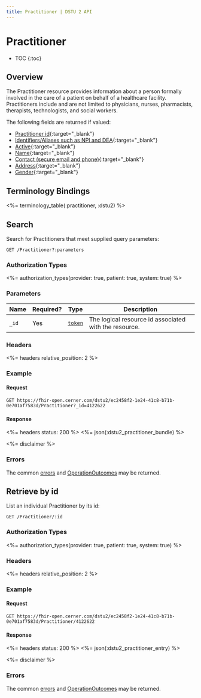 ```yaml
---
title: Practitioner | DSTU 2 API
---
```


# Practitioner

* TOC
{:toc}

## Overview

The Practitioner resource provides information about a person formally involved in the care of a patient on behalf of a healthcare facility. Practitioners include and are not limited to physicians, nurses, pharmacists, therapists, technologists, and social workers.

The following fields are returned if valued:

  * [Practitioner id](http://hl7.org/fhir/DSTU2/resource-definitions.html#Resource.id){:target="_blank"}
  * [Identifiers/Aliases such as NPI and DEA](http://hl7.org/fhir/DSTU2/practitioner-definitions.html#Practitioner.identifier){:target="_blank"}
  * [Active](http://hl7.org/fhir/DSTU2/practitioner-definitions.html#Practitioner.active){:target="_blank"}
  * [Name](http://hl7.org/fhir/DSTU2/practitioner-definitions.html#Practitioner.name){:target="_blank"}
  * [Contact (secure email and phone)](http://hl7.org/fhir/DSTU2/practitioner-definitions.html#Practitioner.telecom){:target="_blank"}
  * [Address](http://hl7.org/fhir/DSTU2/practitioner-definitions.html#Practitioner.address){:target="_blank"}
  * [Gender](http://hl7.org/fhir/DSTU2/practitioner-definitions.html#Practitioner.gender){:target="_blank"}

## Terminology Bindings

<%= terminology_table(:practitioner, :dstu2) %>

## Search

Search for Practitioners that meet supplied query parameters:

    GET /Practitioner?:parameters

### Authorization Types

<%= authorization_types(provider: true, patient: true, system: true) %>

### Parameters

 Name  | Required? | Type      | Description
-------|-----------|-----------|-------------------------------------------------------
 `_id` | Yes       | [`token`] | The logical resource id associated with the resource.

### Headers

<%= headers relative_position: 2 %>

### Example

#### Request

    GET https://fhir-open.cerner.com/dstu2/ec2458f2-1e24-41c8-b71b-0e701af7583d/Practitioner?_id=4122622

#### Response

<%= headers status: 200 %> <%= json(:dstu2_practitioner_bundle) %>

<%= disclaimer %>

### Errors

The common [errors] and [OperationOutcomes] may be returned.

## Retrieve by id

List an individual Practitioner by its id:

    GET /Practitioner/:id

### Authorization Types

<%= authorization_types(provider: true, patient: true, system: true) %>

### Headers

<%= headers relative_position: 2 %>

### Example

#### Request

    GET https://fhir-open.cerner.com/dstu2/ec2458f2-1e24-41c8-b71b-0e701af7583d/Practitioner/4122622

#### Response

<%= headers status: 200 %> <%= json(:dstu2_practitioner_entry) %>

<%= disclaimer %>

### Errors

The common [errors] and [OperationOutcomes] may be returned.

[`token`]: http://hl7.org/fhir/DSTU2/search.html#token
[errors]: ../../#client-errors
[OperationOutcomes]: ../../#operation-outcomes
